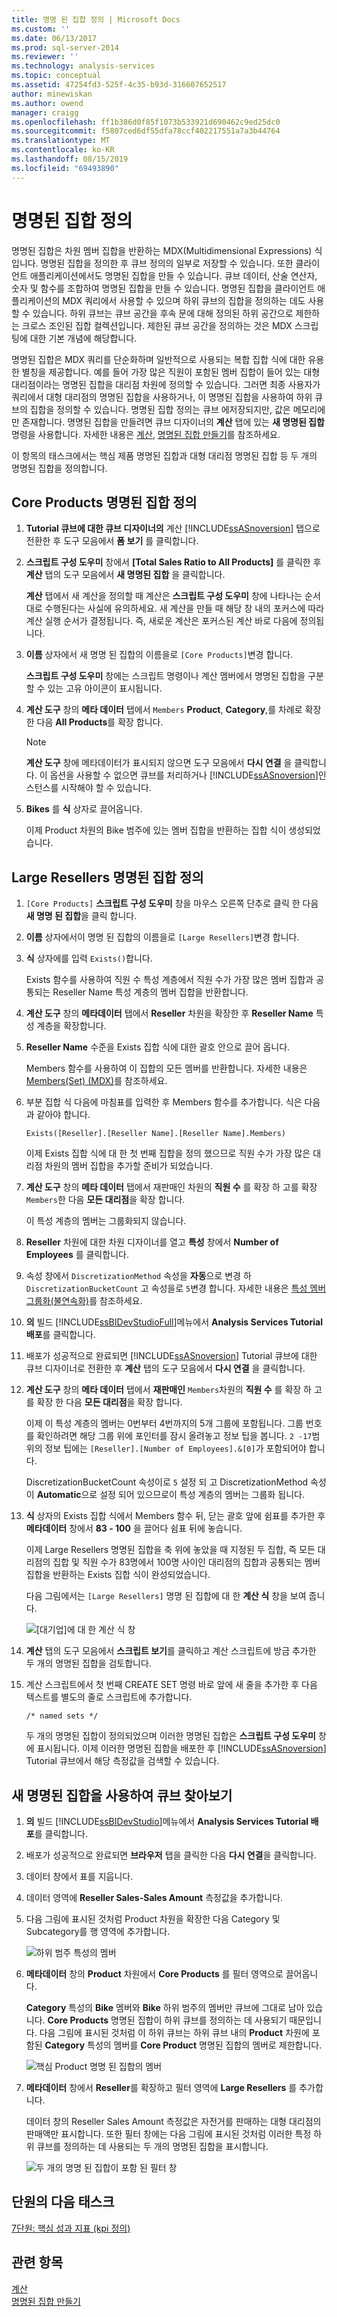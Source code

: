 ```yaml
---
title: 명명 된 집합 정의 | Microsoft Docs
ms.custom: ''
ms.date: 06/13/2017
ms.prod: sql-server-2014
ms.reviewer: ''
ms.technology: analysis-services
ms.topic: conceptual
ms.assetid: 47254fd3-525f-4c35-b93d-316607652517
author: minewiskan
ms.author: owend
manager: craigg
ms.openlocfilehash: ff1b386d0f85f1073b533921d690462c9ed25dc0
ms.sourcegitcommit: f5807ced6df55dfa78ccf402217551a7a3b44764
ms.translationtype: MT
ms.contentlocale: ko-KR
ms.lasthandoff: 08/15/2019
ms.locfileid: "69493890"
---
```

# <a name="defining-named-sets"></a>명명된 집합 정의
  명명된 집합은 차원 멤버 집합을 반환하는 MDX(Multidimensional Expressions) 식입니다. 명명된 집합을 정의한 후 큐브 정의의 일부로 저장할 수 있습니다. 또한 클라이언트 애플리케이션에서도 명명된 집합을 만들 수 있습니다. 큐브 데이터, 산술 연산자, 숫자 및 함수를 조합하여 명명된 집합을 만들 수 있습니다. 명명된 집합을 클라이언트 애플리케이션의 MDX 쿼리에서 사용할 수 있으며 하위 큐브의 집합을 정의하는 데도 사용할 수 있습니다. 하위 큐브는 큐브 공간을 후속 문에 대해 정의된 하위 공간으로 제한하는 크로스 조인된 집합 컬렉션입니다. 제한된 큐브 공간을 정의하는 것은 MDX 스크립팅에 대한 기본 개념에 해당합니다.  
  
 명명된 집합은 MDX 쿼리를 단순화하며 일반적으로 사용되는 복합 집합 식에 대한 유용한 별칭을 제공합니다. 예를 들어 가장 많은 직원이 포함된 멤버 집합이 들어 있는 대형 대리점이라는 명명된 집합을 대리점 차원에 정의할 수 있습니다. 그러면 최종 사용자가 쿼리에서 대형 대리점의 명명된 집합을 사용하거나, 이 명명된 집합을 사용하여 하위 큐브의 집합을 정의할 수 있습니다. 명명된 집합 정의는 큐브 에저장되지만, 값은 메모리에만 존재합니다. 명명된 집합을 만들려면 큐브 디자이너의 **계산** 탭에 있는 **새 명명된 집합** 명령을 사용합니다. 자세한 내용은 [계산](multidimensional-models-olap-logical-cube-objects/calculations.md), [명명된 집합 만들기](multidimensional-models/create-named-sets.md)를 참조하세요.  
  
 이 항목의 태스크에서는 핵심 제품 명명된 집합과 대형 대리점 명명된 집합 등 두 개의 명명된 집합을 정의합니다.  
  
## <a name="defining-a-core-products-named-set"></a>Core Products 명명된 집합 정의  
  
1.  **Tutorial 큐브에 대한 큐브 디자이너의** 계산 [!INCLUDE[ssASnoversion](../includes/ssasnoversion-md.md)] 탭으로 전환한 후 도구 모음에서 **폼 보기** 를 클릭합니다.  
  
2.  **스크립트 구성 도우미** 창에서 **[Total Sales Ratio to All Products]** 를 클릭한 후 **계산** 탭의 도구 모음에서 **새 명명된 집합** 을 클릭합니다.  
  
     **계산** 탭에서 새 계산을 정의할 때 계산은 **스크립트 구성 도우미** 창에 나타나는 순서대로 수행된다는 사실에 유의하세요. 새 계산을 만들 때 해당 창 내의 포커스에 따라 계산 실행 순서가 결정됩니다. 즉, 새로운 계산은 포커스된 계산 바로 다음에 정의됩니다.  
  
3.  **이름** 상자에서 새 명명 된 집합의 이름을로 `[Core Products]`변경 합니다.  
  
     **스크립트 구성 도우미** 창에는 스크립트 명령이나 계산 멤버에서 명명된 집합을 구분할 수 있는 고유 아이콘이 표시됩니다.  
  
4.  **계산 도구** 창의 **메타 데이터** 탭에서 `Members` **Product**, **Category**,를 차례로 확장 한 다음 **All Products**를 확장 합니다.  
  
    > [!NOTE]  
    >  **계산 도구** 창에 메타데이터가 표시되지 않으면 도구 모음에서 **다시 연결** 을 클릭합니다. 이 옵션을 사용할 수 없으면 큐브를 처리하거나 [!INCLUDE[ssASnoversion](../includes/ssasnoversion-md.md)]인스턴스를 시작해야 할 수 있습니다.  
  
5.  **Bikes** 를 **식** 상자로 끌어옵니다.  
  
     이제 Product 차원의 Bike 범주에 있는 멤버 집합을 반환하는 집합 식이 생성되었습니다.  
  
## <a name="defining-a-large-resellers-named-set"></a>Large Resellers 명명된 집합 정의  
  
1.  `[Core Products]` **스크립트 구성 도우미** 창을 마우스 오른쪽 단추로 클릭 한 다음 **새 명명 된 집합**을 클릭 합니다.  
  
2.  **이름** 상자에서이 명명 된 집합의 이름을로 `[Large Resellers]`변경 합니다.  
  
3.  **식** 상자에를 입력 `Exists()`합니다.  
  
     Exists 함수를 사용하여 직원 수 특성 계층에서 직원 수가 가장 많은 멤버 집합과 공통되는 Reseller Name 특성 계층의 멤버 집합을 반환합니다.  
  
4.  **계산 도구** 창의 **메타데이터** 탭에서 **Reseller** 차원을 확장한 후 **Reseller Name** 특성 계층을 확장합니다.  
  
5.  **Reseller Name** 수준을 Exists 집합 식에 대한 괄호 안으로 끌어 옵니다.  
  
     Members 함수를 사용하여 이 집합의 모든 멤버를 반환합니다. 자세한 내용은 [Members&#40;Set&#41; &#40;MDX&#41;](/sql/mdx/members-set-mdx)를 참조하세요.  
  
6.  부분 집합 식 다음에 마침표를 입력한 후 Members 함수를 추가합니다. 식은 다음과 같아야 합니다.  
  
    ```  
    Exists([Reseller].[Reseller Name].[Reseller Name].Members)  
    ```  
  
     이제 Exists 집합 식에 대 한 첫 번째 집합을 정의 했으므로 직원 수가 가장 많은 대리점 차원의 멤버 집합을 추가할 준비가 되었습니다.  
  
7.  **계산 도구** 창의 **메타 데이터** 탭에서 재판매인 차원의 **직원 수** 를 확장 하 고를 확장 `Members`한 다음 **모든 대리점**을 확장 합니다.  
  
     이 특성 계층의 멤버는 그룹화되지 않습니다.  
  
8.  **Reseller** 차원에 대한 차원 디자이너를 열고 **특성** 창에서 **Number of Employees** 를 클릭합니다.  
  
9. 속성 창에서 `DiscretizationMethod` 속성을 **자동**으로 변경 하 `DiscretizationBucketCount` 고 속성을로 `5`변경 합니다. 자세한 내용은 [특성 멤버 그룹화&#40;불연속화&#41;](multidimensional-models/attribute-properties-group-attribute-members.md)를 참조하세요.  
  
10. **의** 빌드 [!INCLUDE[ssBIDevStudioFull](../includes/ssbidevstudiofull-md.md)]메뉴에서 **Analysis Services Tutorial 배포**를 클릭합니다.  
  
11. 배포가 성공적으로 완료되면 [!INCLUDE[ssASnoversion](../includes/ssasnoversion-md.md)] Tutorial 큐브에 대한 큐브 디자이너로 전환한 후 **계산** 탭의 도구 모음에서 **다시 연결** 을 클릭합니다.  
  
12. **계산 도구** 창의 **메타 데이터** 탭에서 **재판매인** `Members`차원의 **직원 수** 를 확장 하 고를 확장 한 다음 **모든 대리점**을 확장 합니다.  
  
     이제 이 특성 계층의 멤버는 0번부터 4번까지의 5개 그룹에 포함됩니다. 그룹 번호를 확인하려면 해당 그룹 위에 포인터를 잠시 올려놓고 정보 팁을 봅니다. `2 -17`범위의 정보 팁에는 `[Reseller].[Number of Employees].&[0]`가 포함되어야 합니다.  
  
     DiscretizationBucketCount 속성이로 `5` 설정 되 고 DiscretizationMethod 속성이 **Automatic**으로 설정 되어 있으므로이 특성 계층의 멤버는 그룹화 됩니다.  
  
13. **식** 상자의 Exists 집합 식에서 Members 함수 뒤, 닫는 괄호 앞에 쉼표를 추가한 후 **메타데이터** 창에서 **83 - 100** 을 끌어다 쉼표 뒤에 놓습니다.  
  
     이제 Large Resellers 명명된 집합을 축 위에 놓았을 때 지정된 두 집합, 즉 모든 대리점의 집합 및 직원 수가 83명에서 100명 사이인 대리점의 집합과 공통되는 멤버 집합을 반환하는 Exists 집합 식이 완성되었습니다.  
  
     다음 그림에서는 `[Large Resellers]` 명명 된 집합에 대 한 **계산 식** 창을 보여 줍니다.  
  
     ![[대기업]에 대 한 계산 식 창](../../2014/tutorials/media/l6-named-set-02.gif "[대기업]에 대 한 계산 식 창")  
  
14. **계산** 탭의 도구 모음에서 **스크립트 보기**를 클릭하고 계산 스크립트에 방금 추가한 두 개의 명명된 집합을 검토합니다.  
  
15. 계산 스크립트에서 첫 번째 CREATE SET 명령 바로 앞에 새 줄을 추가한 후 다음 텍스트를 별도의 줄로 스크립트에 추가합니다.  
  
    ```  
    /* named sets */  
    ```  
  
     두 개의 명명된 집합이 정의되었으며 이러한 명명된 집합은 **스크립트 구성 도우미** 창에 표시됩니다. 이제 이러한 명명된 집합을 배포한 후 [!INCLUDE[ssASnoversion](../includes/ssasnoversion-md.md)] Tutorial 큐브에서 해당 측정값을 검색할 수 있습니다.  
  
## <a name="browsing-the-cube-by-using-the-new-named-sets"></a>새 명명된 집합을 사용하여 큐브 찾아보기  
  
1.  **의** 빌드 [!INCLUDE[ssBIDevStudio](../includes/ssbidevstudio-md.md)]메뉴에서 **Analysis Services Tutorial 배포**를 클릭합니다.  
  
2.  배포가 성공적으로 완료되면 **브라우저** 탭을 클릭한 다음 **다시 연결**을 클릭합니다.  
  
3.  데이터 창에서 표를 지웁니다.  
  
4.  데이터 영역에 **Reseller Sales-Sales Amount** 측정값을 추가합니다.  
  
5.  다음 그림에 표시된 것처럼 Product 차원을 확장한 다음 Category 및 Subcategory를 행 영역에 추가합니다.  
  
     ![하위 범주 특성의 멤버](../../2014/tutorials/media/l6-named-set-03.gif "하위 범주 특성의 멤버")  
  
6.  **메타데이터** 창의 **Product** 차원에서 **Core Products** 를 필터 영역으로 끌어옵니다.  
  
     **Category** 특성의 **Bike** 멤버와 **Bike** 하위 범주의 멤버만 큐브에 그대로 남아 있습니다. **Core Products** 명명된 집합이 하위 큐브를 정의하는 데 사용되기 때문입니다. 다음 그림에 표시된 것처럼 이 하위 큐브는 하위 큐브 내의 **Product** 차원에 포함된 **Category** 특성의 멤버를 **Core Product** 명명된 집합의 멤버로 제한합니다.  
  
     ![핵심 Product 명명 된 집합의 멤버](../../2014/tutorials/media/l6-named-set-04.gif "핵심 Product 명명 된 집합의 멤버")  
  
7.  **메타데이터** 창에서 **Reseller**를 확장하고 필터 영역에 **Large Resellers** 를 추가합니다.  
  
     데이터 창의 Reseller Sales Amount 측정값은 자전거를 판매하는 대형 대리점의 판매액만 표시합니다. 또한 필터 창에는 다음 그림에 표시된 것처럼 이러한 특정 하위 큐브를 정의하는 데 사용되는 두 개의 명명된 집합을 표시합니다.  
  
     ![두 개의 명명 된 집합이 포함 된 필터 창](../../2014/tutorials/media/l6-named-set-05.gif "두 개의 명명 된 집합이 포함 된 필터 창")  
  
## <a name="next-task-in-lesson"></a>단원의 다음 태스크  
 [7단원: 핵심 성과 지표 &#40;kpi 정의&#41;](lesson-7-defining-key-performance-indicators-kpis.md)  
  
## <a name="see-also"></a>관련 항목  
 [계산](multidimensional-models-olap-logical-cube-objects/calculations.md)   
 [명명된 집합 만들기](multidimensional-models/create-named-sets.md)  
  
  
